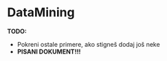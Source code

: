 # DataMining 

**TODO:** 

* Pokreni ostale primere, ako stigneš dodaj još neke
* **PISANI DOKUMENT!!!**
